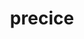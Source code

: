 ---
title: "precice"
layout: cache
categories: [package, develop-2024-05-26]
meta: {"versions": ["3.1.1"], "compilers": ["cce@=15.0.1", "gcc@=11.4.0", "gcc@=9.4.0", "oneapi@=2024.0.0"], "oss": ["rhel8", "ubuntu20.04", "ubuntu22.04"], "platforms": ["linux"], "targets": ["neoverse_v1", "neoverse_v2", "ppc64le", "x86_64_v3", "zen4"], "stacks": ["e4s", "e4s-cray-rhel", "e4s-neoverse-v2", "e4s-neoverse_v1", "e4s-oneapi", "e4s-power", "root"], "num_specs": 6, "num_specs_by_stack": {"root": 6, "e4s-cray-rhel": 1, "e4s-power": 1, "e4s-neoverse_v1": 1, "e4s-neoverse-v2": 1, "e4s": 1, "e4s-oneapi": 1}}
spec_details: [{"hash": "7ock5im3zgfwuexcg4ze6twbfp7nwsar", "compiler": "cce@=15.0.1", "versions": ["3.1.1"], "os": "rhel8", "platform": "linux", "target": "zen4", "variants": ["build_system=cmake", "build_type=Release", "~checked", "~debug_log", "generator=make", "~ipo", "+mpi", "+petsc", "~python", "+shared"], "stacks": ["root", "e4s-cray-rhel"], "size": "-", "tarball": "https://binaries.spack.io/develop-2024-05-26/build_cache/linux-rhel8-zen4/cce-15.0.1/precice-3.1.1/linux-rhel8-zen4-cce-15.0.1-precice-3.1.1-7ock5im3zgfwuexcg4ze6twbfp7nwsar.spack"}, {"hash": "vtgo6watgj3dedkzu2mjm2drks4s7qcg", "compiler": "gcc@=9.4.0", "versions": ["3.1.1"], "os": "ubuntu20.04", "platform": "linux", "target": "ppc64le", "variants": ["build_system=cmake", "build_type=Release", "~checked", "~debug_log", "generator=make", "~ipo", "+mpi", "+petsc", "~python", "+shared"], "stacks": ["root", "e4s-power"], "size": "-", "tarball": "https://binaries.spack.io/develop-2024-05-26/build_cache/linux-ubuntu20.04-ppc64le/gcc-9.4.0/precice-3.1.1/linux-ubuntu20.04-ppc64le-gcc-9.4.0-precice-3.1.1-vtgo6watgj3dedkzu2mjm2drks4s7qcg.spack"}, {"hash": "vit4i6p277t2pn74bpk46n4tulyn4zli", "compiler": "gcc@=11.4.0", "versions": ["3.1.1"], "os": "ubuntu22.04", "platform": "linux", "target": "neoverse_v1", "variants": ["build_system=cmake", "build_type=Release", "~checked", "~debug_log", "generator=make", "~ipo", "+mpi", "+petsc", "~python", "+shared"], "stacks": ["e4s-neoverse_v1", "root"], "size": "-", "tarball": "https://binaries.spack.io/develop-2024-05-26/build_cache/linux-ubuntu22.04-neoverse_v1/gcc-11.4.0/precice-3.1.1/linux-ubuntu22.04-neoverse_v1-gcc-11.4.0-precice-3.1.1-vit4i6p277t2pn74bpk46n4tulyn4zli.spack"}, {"hash": "hafhh2e3hd547lxgwsbcyoqtmuzte57c", "compiler": "gcc@=11.4.0", "versions": ["3.1.1"], "os": "ubuntu22.04", "platform": "linux", "target": "neoverse_v2", "variants": ["build_system=cmake", "build_type=Release", "~checked", "~debug_log", "generator=make", "~ipo", "+mpi", "+petsc", "~python", "+shared"], "stacks": ["e4s-neoverse-v2", "root"], "size": "-", "tarball": "https://binaries.spack.io/develop-2024-05-26/build_cache/linux-ubuntu22.04-neoverse_v2/gcc-11.4.0/precice-3.1.1/linux-ubuntu22.04-neoverse_v2-gcc-11.4.0-precice-3.1.1-hafhh2e3hd547lxgwsbcyoqtmuzte57c.spack"}, {"hash": "36xeaywf6dqjgcqnmggrs7iflfqgucwr", "compiler": "gcc@=11.4.0", "versions": ["3.1.1"], "os": "ubuntu22.04", "platform": "linux", "target": "x86_64_v3", "variants": ["build_system=cmake", "build_type=Release", "~checked", "~debug_log", "generator=make", "~ipo", "+mpi", "+petsc", "~python", "+shared"], "stacks": ["root", "e4s"], "size": "-", "tarball": "https://binaries.spack.io/develop-2024-05-26/build_cache/linux-ubuntu22.04-x86_64_v3/gcc-11.4.0/precice-3.1.1/linux-ubuntu22.04-x86_64_v3-gcc-11.4.0-precice-3.1.1-36xeaywf6dqjgcqnmggrs7iflfqgucwr.spack"}, {"hash": "eu423zyfbiaa4iuixnphvncrgeuo2dpv", "compiler": "oneapi@=2024.0.0", "versions": ["3.1.1"], "os": "ubuntu22.04", "platform": "linux", "target": "x86_64_v3", "variants": ["build_system=cmake", "build_type=Release", "~checked", "~debug_log", "generator=make", "~ipo", "+mpi", "+petsc", "~python", "+shared"], "stacks": ["e4s-oneapi", "root"], "size": "-", "tarball": "https://binaries.spack.io/develop-2024-05-26/build_cache/linux-ubuntu22.04-x86_64_v3/oneapi-2024.0.0/precice-3.1.1/linux-ubuntu22.04-x86_64_v3-oneapi-2024.0.0-precice-3.1.1-eu423zyfbiaa4iuixnphvncrgeuo2dpv.spack"}]
---